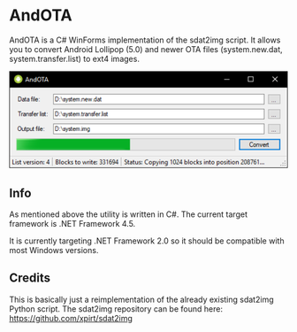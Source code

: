 # AndOTA
AndOTA is a C# WinForms implementation of the sdat2img script.
It allows you to convert Android Lollipop (5.0) and newer OTA files (system.new.dat, system.transfer.list) to ext4 images.

![Screenshot](https://raw.githubusercontent.com/evilpro/AndOTA/master/AndOTA.png?token=AB2jUgMBbElbl0L7kk2SPvUvakqhuxnxks5bajmNwA%3D%3D)

## Info
As mentioned above the utility is written in C#. The current target framework is .NET Framework 4.5.

It is currently targeting .NET Framework 2.0 so it should be compatible with most Windows versions.

## Credits
This is basically just a reimplementation of the already existing sdat2img Python script.
The sdat2img repository can be found here: https://github.com/xpirt/sdat2img
